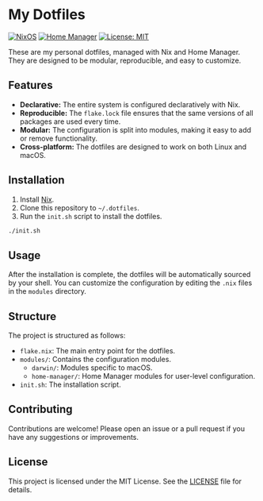 # My Dotfiles

[![NixOS](https://img.shields.io/badge/NixOS-unstable-5277C3.svg?style=flat-square&logo=nixos)](https://nixos.org)
[![Home Manager](https://img.shields.io/badge/Home%20Manager-unstable-5277C3.svg?style=flat-square&logo=homemanager)](https://github.com/nix-community/home-manager)
[![License: MIT](https://img.shields.io/badge/License-MIT-yellow.svg?style=flat-square)](https://opensource.org/licenses/MIT)

These are my personal dotfiles, managed with Nix and Home Manager. They are designed to be modular, reproducible, and easy to customize.

## Features

- **Declarative:** The entire system is configured declaratively with Nix.
- **Reproducible:** The `flake.lock` file ensures that the same versions of all packages are used every time.
- **Modular:** The configuration is split into modules, making it easy to add or remove functionality.
- **Cross-platform:** The dotfiles are designed to work on both Linux and macOS.

## Installation

1.  Install [Nix](https://nixos.org/download.html).
2.  Clone this repository to `~/.dotfiles`.
3.  Run the `init.sh` script to install the dotfiles.

```bash
./init.sh
```

## Usage

After the installation is complete, the dotfiles will be automatically sourced by your shell. You can customize the configuration by editing the `.nix` files in the `modules` directory.

## Structure

The project is structured as follows:

- `flake.nix`: The main entry point for the dotfiles.
- `modules/`: Contains the configuration modules.
  - `darwin/`: Modules specific to macOS.
  - `home-manager/`: Home Manager modules for user-level configuration.
- `init.sh`: The installation script.

## Contributing

Contributions are welcome! Please open an issue or a pull request if you have any suggestions or improvements.

## License

This project is licensed under the MIT License. See the [LICENSE](LICENSE) file for details.